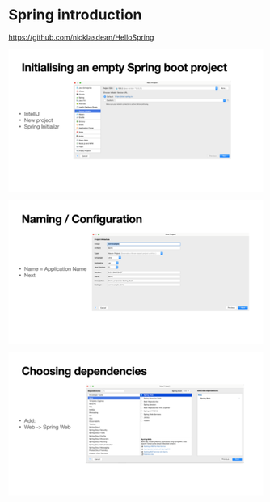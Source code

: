 # Spring introduction

https://github.com/nicklasdean/HelloSpring

![Spring Initializr](spring-introduction.assets/image-20210923090318535.png)

![Naming the project](spring-introduction.assets/image-20210923090334712.png)

![Dependencies](spring-introduction.assets/image-20210923090345394.png)

